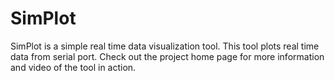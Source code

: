 # SimPlot #
SimPlot is a simple real time data visualization tool. This tool plots real time data from serial port. Check out the project home page for more information and video of the tool in action.


